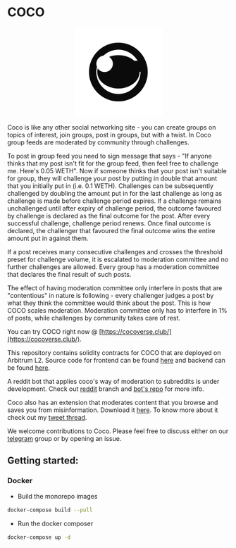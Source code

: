 # COCO

<p align='center'>
    <img src='./packages/frontend/public/coco-logo.png' alt='coco-logo' width="200" height="200" />
</p>

Coco is like any other social networking site - you can create groups on topics of interest, join groups, post in groups, but with a twist.
In Coco group feeds are moderated by community through challenges.

To post in group feed you need to sign message that says - "If anyone thinks that my post isn't fit for the group feed, then feel free to challenge me. Here's 0.05 WETH". Now if someone thinks that your post isn't suitable for group, they will challenge your post by putting in double that amount that you initially put in (i.e. 0.1 WETH). Challenges can be subsequently challenged by doubling the amount put in for the last challenge as long as challenge is made before challenge period expires. If a challenge remains unchallenged until after expiry of challenge period, the outcome favoured by challenge is declared as the final outcome for the post. After every successful challenge, challenge period renews. Once final outcome is declared, the challenger that favoured the final outcome wins the entire amount put in against them.

If a post receives many consecutive challenges and crosses the threshold preset for challenge volume, it is escalated to moderation committee and no further challenges are allowed. Every group has a moderation committee that declares the final result of such posts.

The effect of having moderation committee only interfere in posts that are "contentious" in nature is following - every challenger judges a post by what they think the committee would think about the post. This is how COCO scales moderation. Moderation committee only has to interfere in 1% of posts, while challenges by community takes care of rest.

You can try COCO right now @ [https://cocoverse.club/](https://cocoverse.club/).

This repository contains solidity contracts for COCO that are deployed on Arbitrum L2. Source code for frontend can be found [here](https://github.com/Janmajayamall/coco-frontend) and backend can be found [here](https://github.com/Janmajayamall/coco-backend).

A reddit bot that applies coco's way of moderation to subreddits is under development. Check out [reddit](https://github.com/Janmajayamall/coco-contracts/tree/reddit) branch and [bot's repo](https://github.com/Janmajayamall/coco-reddit) for more info.

Coco also has an extension that moderates content that you browse and saves you from misinformation. Download it [here](https://chrome.google.com/webstore/detail/coco/kpfgklfbadbbhabhipedcpbbninnlnlc). To know more about it check out my [tweet thread](https://twitter.com/Janmajaya_mall/status/1501463658760912896).

We welcome contributions to Coco. Please feel free to discuss either on our [telegram](https://t.me/+A47HJeqh0-tlODI1) group or by opening an issue.


## Getting started:

### Docker

- Build the monorepo images

```sh
docker-compose build --pull
```

- Run the docker composer 

```sh
docker-compose up -d 
```